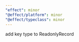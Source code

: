 ```yaml
---
"effect": minor
"@effect/platform": minor
"@effect/typeclass": minor
---
```


add key type to ReadonlyRecord
